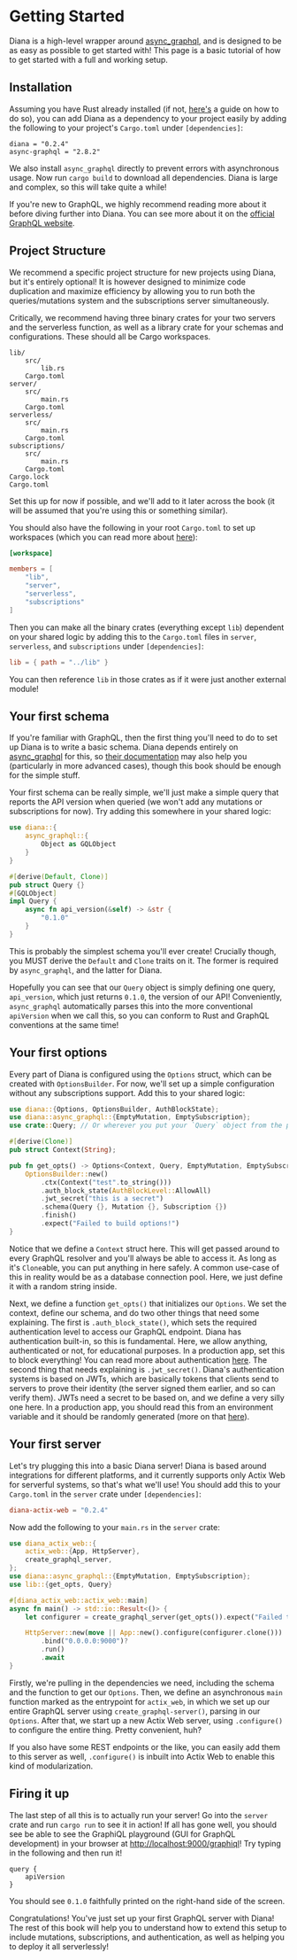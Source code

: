 # Getting Started

Diana is a high-level wrapper around [async_graphql](https://crates.io/crates/async-graphql), and is designed to be as easy as possible to get started with! This page is a basic tutorial of how to get started with a full and working setup.

## Installation

Assuming you have Rust already installed (if not, [here's](https://www.rust-lang.org/tools/install) a guide on how to do so), you can add Diana as a dependency to your project easily by adding the following to your project's `Cargo.toml` under `[dependencies]`:

```
diana = "0.2.4"
async-graphql = "2.8.2"
```

We also install `async_graphql` directly to prevent errors with asynchronous usage. Now run `cargo build` to download all dependencies. Diana is large and complex, so this will take quite a while!

If you're new to GraphQL, we highly recommend reading more about it before diving further into Diana. You can see more about it on the [official GraphQL website](https://graphql.org).

## Project Structure

We recommend a specific project structure for new projects using Diana, but it's entirely optional! It is however designed to minimize code duplication and maximize efficiency by allowing you to run both the queries/mutations system and the subscriptions server simultaneously.

Critically, we recommend having three binary crates for your two servers and the serverless function, as well as a library crate for your schemas and configurations. These should all be Cargo workspaces.

```
lib/
	src/
		lib.rs
	Cargo.toml
server/
	src/
		main.rs
	Cargo.toml
serverless/
	src/
		main.rs
	Cargo.toml
subscriptions/
	src/
		main.rs
	Cargo.toml
Cargo.lock
Cargo.toml
```

Set this up for now if possible, and we'll add to it later across the book (it will be assumed that you're using this or something similar).

You should also have the following in your root `Cargo.toml` to set up workspaces (which you can read more about [here](https://doc.rust-lang.org/book/ch14-03-cargo-workspaces.html)):

```toml
[workspace]

members = [
	"lib",
    "server",
    "serverless",
	"subscriptions"
]
```

Then you can make all the binary crates (everything except `lib`) dependent on your shared logic by adding this to the `Cargo.toml` files in `server`, `serverless`, and `subscriptions` under `[dependencies]`:

```toml
lib = { path = "../lib" }
```

You can then reference `lib` in those crates as if it were just another external module!

## Your first schema

If you're familiar with GraphQL, then the first thing you'll need to do to set up Diana is to write a basic schema. Diana depends entirely on [async_graphql](https://crates.io/crates/async-graphql) for this, so [their documentation](https://async-graphql.github.io) may also help you (particularly in more advanced cases), though this book should be enough for the simple stuff.

Your first schema can be really simple, we'll just make a simple query that reports the API version when queried (we won't add any mutations or subscriptions for now). Try adding this somewhere in your shared logic:

```rust
use diana::{
	async_graphql::{
		Object as GQLObject
	}
}

#[derive(Default, Clone)]
pub struct Query {}
#[GQLObject]
impl Query {
    async fn api_version(&self) -> &str {
        "0.1.0"
    }
}
```

This is probably the simplest schema you'll ever create! Crucially though, you MUST derive the `Default` and `Clone` traits on it. The former is required by `async_graphql`, and the latter for Diana.

Hopefully you can see that our `Query` object is simply defining one query, `api_version`, which just returns `0.1.0`, the version of our API! Conveniently, `async_graphql` automatically parses this into the more conventional `apiVersion` when we call this, so you can conform to Rust and GraphQL conventions at the same time!

## Your first options

Every part of Diana is configured using the `Options` struct, which can be created with `OptionsBuilder`. For now, we'll set up a simple configuration without any subscriptions support. Add this to your shared logic:

```rust
use diana::{Options, OptionsBuilder, AuthBlockState};
use diana::async_graphql::{EmptyMutation, EmptySubscription};
use crate::Query; // Or wherever you put your `Query` object from the previous section

#[derive(Clone)]
pub struct Context(String);

pub fn get_opts() -> Options<Context, Query, EmptyMutation, EmptySubscription> {
    OptionsBuilder::new()
        .ctx(Context("test".to_string()))
        .auth_block_state(AuthBlockLevel::AllowAll)
        .jwt_secret("this is a secret")
        .schema(Query {}, Mutation {}, Subscription {})
        .finish()
        .expect("Failed to build options!")
}
```

Notice that we define a `Context` struct here. This will get passed around to every GraphQL resolver and you'll always be able to access it. As long as it's `Clone`able, you can put anything in here safely. A common use-case of this in reality would be as a database connection pool. Here, we just define it with a random string inside.

Next, we define a function `get_opts()` that initializes our `Options`. We set the context, define our schema, and do two other things that need some explaining. The first is `.auth_block_state()`, which sets the required authentication level to access our GraphQL endpoint. Diana has authentication built-in, so this is fundamental. Here, we allow anything, authenticated or not, for educational purposes. In a production app, set this to block everything! You can read more about authentication [here](./auth.md). The second thing that needs explaining is `.jwt_secret()`. Diana's authentication systems is based on JWTs, which are basically tokens that clients send to servers to prove their identity (the server signed them earlier, and so can verify them). JWTs need a secret to be based on, and we define a very silly one here. In a production app, you should read this from an environment variable and it should be randomly generated (more on that [here](./auth.md)).

## Your first server

Let's try plugging this into a basic Diana server! Diana is based around integrations for different platforms, and it currently supports only Actix Web for serverful systems, so that's what we'll use! You should add this to your `Cargo.toml` in the `server` crate under `[dependencies]`:

```toml
diana-actix-web = "0.2.4"
```

Now add the following to your `main.rs` in the `server` crate:

```rust
use diana_actix_web::{
    actix_web::{App, HttpServer},
    create_graphql_server,
};
use diana::async_graphql::{EmptyMutation, EmptySubscription};
use lib::{get_opts, Query}

#[diana_actix_web::actix_web::main]
async fn main() -> std::io::Result<()> {
    let configurer = create_graphql_server(get_opts()).expect("Failed to set up configurer!");

    HttpServer::new(move || App::new().configure(configurer.clone()))
        .bind("0.0.0.0:9000")?
        .run()
        .await
}
```

Firstly, we're pulling in the dependencies we need, including the schema and the function to get our `Options`. Then, we define an asynchronous `main` function marked as the entrypoint for `actix_web`, in which we set up our entire GraphQL server using `create_graphql-server()`, parsing in our `Options`. After that, we start up a new Actix Web server, using `.configure()` to configure the entire thing. Pretty convenient, huh?

If you also have some REST endpoints or the like, you can easily add them to this server as well, `.configure()` is inbuilt into Actix Web to enable this kind of modularization.

## Firing it up

The last step of all this is to actually run your server! Go into the `server` crate and run `cargo run` to see it in action! If all has gone well, you should see be able to see the GraphiQL playground (GUI for GraphQL development) in your browser at <http://localhost:9000/graphiql>! Try typing in the following and then run it!

```
query {
	apiVersion
}
```

You should see `0.1.0` faithfully printed on the right-hand side of the screen.

Congratulations! You've just set up your first GraphQL server with Diana! The rest of this book will help you to understand how to extend this setup to include mutations, subscriptions, and authentication, as well as helping you to deploy it all serverlessly!
